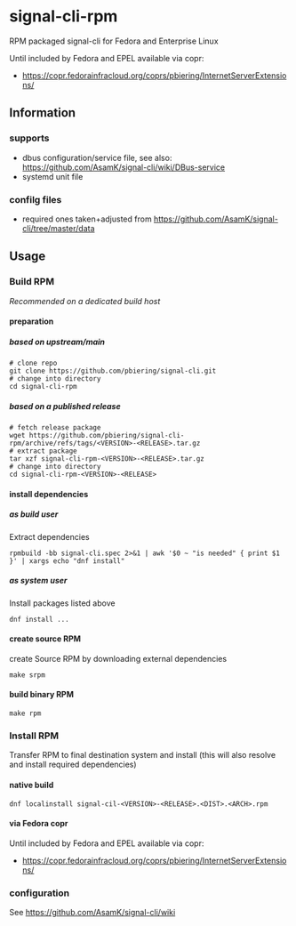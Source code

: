 # signal-cli-rpm
RPM packaged signal-cli for Fedora and Enterprise Linux 

Until included by Fedora and EPEL available via copr:
 - https://copr.fedorainfracloud.org/coprs/pbiering/InternetServerExtensions/

## Information

### supports
- dbus configuration/service file, see also: https://github.com/AsamK/signal-cli/wiki/DBus-service
- systemd unit file

### confilg files
- required ones taken+adjusted from https://github.com/AsamK/signal-cli/tree/master/data

## Usage

### Build RPM

*Recommended on a dedicated build host*

#### preparation

##### based on upstream/main

```
# clone repo
git clone https://github.com/pbiering/signal-cli.git
# change into directory
cd signal-cli-rpm
```

##### based on a published release

```
# fetch release package
wget https://github.com/pbiering/signal-cli-rpm/archive/refs/tags/<VERSION>-<RELEASE>.tar.gz
# extract package
tar xzf signal-cli-rpm-<VERSION>-<RELEASE>.tar.gz
# change into directory
cd signal-cli-rpm-<VERSION>-<RELEASE>
```

#### install dependencies

##### as build user

Extract dependencies

```
rpmbuild -bb signal-cli.spec 2>&1 | awk '$0 ~ "is needed" { print $1 }' | xargs echo "dnf install"
```

##### as system user

Install packages listed above

```
dnf install ...
```

#### create source RPM

create Source RPM by downloading external dependencies

```
make srpm
```

#### build binary RPM

```
make rpm
```


### Install RPM

Transfer RPM to final destination system and install (this will also resolve and install required dependencies)

#### native build

```
dnf localinstall signal-cil-<VERSION>-<RELEASE>.<DIST>.<ARCH>.rpm
``` 

#### via Fedora copr

Until included by Fedora and EPEL available via copr:

- https://copr.fedorainfracloud.org/coprs/pbiering/InternetServerExtensions/

### configuration

See https://github.com/AsamK/signal-cli/wiki

